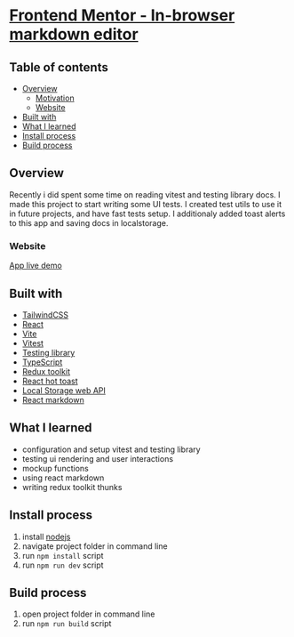 # [Frontend Mentor - In-browser markdown editor](https://www.frontendmentor.io/challenges/inbrowser-markdown-editor-r16TrrQX9/hub)

## Table of contents

- [Overview](#overview)
  - [Motivation](#motivation)
  - [Website](#website)  
- [Built with](#built-with)  
- [What I learned](#what-i-learned)
- [Install process](#install-process)
- [Build process](#build-process)
  
## Overview   

Recently i did spent some time on reading vitest and testing library docs. I made this project to start writing some UI tests. 
I created test utils to use it in future projects, and have fast tests setup. I additionaly added toast alerts to this app and
saving docs in localstorage.

### Website

[App live demo](https://jolly-croissant-507415.netlify.app/)

## Built with

 - [TailwindCSS](https://tailwindcss.com/)
 - [React](https://reactjs.org/)
 - [Vite](https://vitejs.dev/)
 - [Vitest](https://vitest.dev/)
 - [Testing library](https://testing-library.com/)
 - [TypeScript](https://www.typescriptlang.org/)
 - [Redux toolkit](https://redux-toolkit.js.org/)
 - [React hot toast](https://react-hot-toast.com/)
 - [Local Storage web API](https://developer.mozilla.org/en-US/docs/Web/API/Window/localStorage)
 - [React markdown](https://github.com/remarkjs/react-markdown)
 
## What I learned 
 - configuration and setup vitest and testing library
 - testing ui rendering and user interactions
 - mockup functions
 - using react markdown
 - writing redux toolkit thunks
 
## Install process

1. install [nodejs](https://nodejs.org/en/download/)
2. navigate project folder in command line
3. run `npm install` script
4. run `npm run dev` script


## Build process

1. open project folder in command line
2. run `npm run build` script
